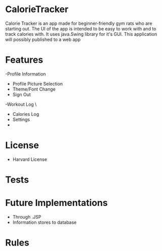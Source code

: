 # CalorieTracker
Calorie Tracker is an app made for beginner-friendly gym rats who are starting out. The UI of the app is intended to be easy to work with and to track calories with.
It uses java.Swing library for it's GUI. This application will possibly published to a web app

# Features
-Profile Information 
  - Profile Picture Selection 
  - Theme/Font Change 
  - Sign Out 
 
-Workout Log \
- Calories Log
- Settings
- 

# License
- Harvard License

# Tests

# Future Implementations
- Through .JSP
- Information stores to database

# Rules
